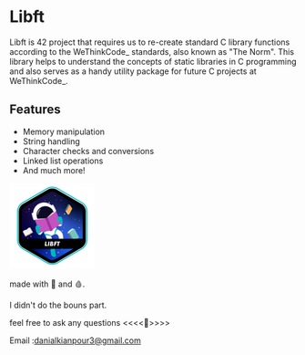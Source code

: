 # Libft

Libft is 42 project that requires us to re-create standard C library functions according to the WeThinkCode_ standards, also known as "The Norm". This library helps to understand the concepts of static libraries in C programming and also serves as a handy utility package for future C projects at WeThinkCode_.

## Features

- Memory manipulation 
- String handling
- Character checks and conversions
- Linked list operations
- And much more!

![Libft Badge](libft/assets/299972587-9541e8ec-4910-4208-99da-ec77d6502c13.png)


made with 💙 and 🩸.

I didn't do the bouns part.

feel free to ask any questions <<<<🌹>>>>

Email :danialkianpour3@gmail.com

